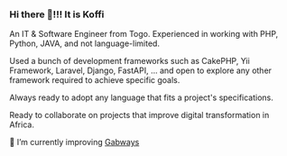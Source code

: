 ### Hi there 👋!!! It is Koffi

An IT & Software Engineer from Togo. Experienced in working with PHP, Python, JAVA, and not language-limited. 

Used a bunch of development frameworks such as CakePHP, Yii Framework, Laravel, Django, FastAPI, ... and open to explore any other framework required to achieve specific goals.

Always ready to adopt any language that fits a project's specifications.

Ready to collaborate on projects that improve digital transformation in Africa.


🔭 I’m currently improving [Gabways](https://www.gabways.io) 


<!--
**koffisani/koffisani** is a ✨ _special_ ✨ repository because its `README.md` (this file) appears on your GitHub profile.

Here are some ideas to get you started:

- 🔭 I’m currently working on ...
- 🌱 I’m currently learning ...
- 👯 I’m looking to collaborate on ...
- 🤔 I’m looking for help with ...
- 💬 Ask me about ...
- 📫 How to reach me: ...
- 😄 Pronouns: ...
- ⚡ Fun fact: ...
-->
